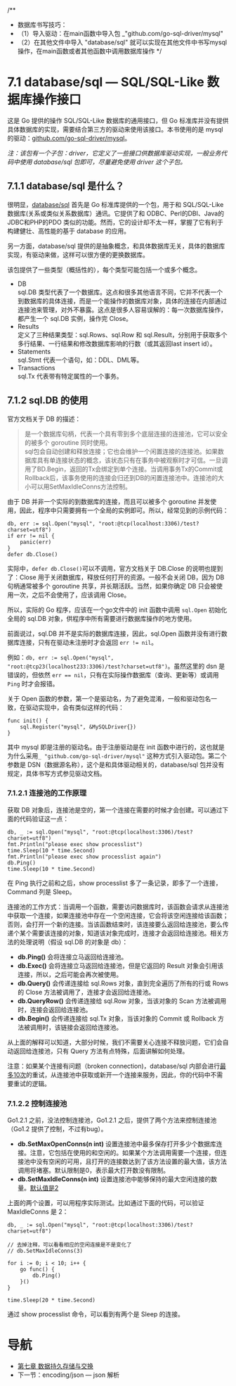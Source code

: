 /**
 * 数据库书写技巧：
 * （1）导入驱动：在main函数中导入包   _"github.com/go-sql-driver/mysql"
 * （2）在其他文件中导入  "database/sql" 	就可以实现在其他文件中书写mysql操作，在main函数或者其他函数中调用数据库操作
 */

# 7.1 database/sql — SQL/SQL-Like 数据库操作接口 #

这是 Go 提供的操作 SQL/SQL-Like 数据库的通用接口，但 Go 标准库并没有提供具体数据库的实现，需要结合第三方的驱动来使用该接口。本书使用的是 mysql 的驱动：[github.com/go-sql-driver/mysql](https://github.com/go-sql-driver/mysql)。

*注：该包有一个子包：driver，它定义了一些接口供数据库驱动实现，一般业务代码中使用 database/sql 包即可，尽量避免使用 driver 这个子包。*

## 7.1.1 database/sql 是什么？ ##

很明显，[database/sql](http://docs.studygolang.com/pkg/database/sql) 首先是 Go 标准库提供的一个包，用于和 SQL/SQL-Like 数据库(关系或类似关系数据库）通讯。它提供了和 ODBC、Perl的DBI、Java的JDBC和PHP的PDO 类似的功能。然而，它的设计却不太一样，掌握了它有利于构建健壮、高性能的基于 database 的应用。

另一方面，database/sql 提供的是抽象概念，和具体数据库无关，具体的数据库实现，有驱动来做，这样可以很方便的更换数据库。

该包提供了一些类型（概括性的），每个类型可能包括一个或多个概念。

- DB   
sql.DB 类型代表了一个数据库。这点和很多其他语言不同，它并不代表一个到数据库的具体连接，而是一个能操作的数据库对象，具体的连接在内部通过连接池来管理，对外不暴露。这点是很多人容易误解的：每一次数据库操作，都产生一个 sql.DB 实例，操作完 Close。
- Results  
定义了三种结果类型：sql.Rows、sql.Row 和 sql.Result，分别用于获取多个多行结果、一行结果和修改数据库影响的行数（或其返回last insert id）。
- Statements  
sql.Stmt 代表一个语句，如：DDL、DML等。
- Transactions  
sql.Tx 代表带有特定属性的一个事务。

## 7.1.2 sql.DB 的使用 ##

官方文档关于 DB 的描述：

> 是一个数据库句柄，代表一个具有零到多个底层连接的连接池，它可以安全的被多个 goroutine 同时使用。  
> sql包会自动创建和释放连接；它也会维护一个闲置连接的连接池。如果数据库具有单连接状态的概念，该状态只有在事务中被观察时才可信。一旦调用了BD.Begin，返回的Tx会绑定到单个连接。当调用事务Tx的Commit或Rollback后，该事务使用的连接会归还到DB的闲置连接池中。连接池的大小可以用SetMaxIdleConns方法控制。

由于 DB 并非一个实际的到数据库的连接，而且可以被多个 goroutine 并发使用，因此，程序中只需要拥有一个全局的实例即可。所以，经常见到的示例代码：

	db, err := sql.Open("mysql", "root:@tcp(localhost:3306)/test?charset=utf8")
	if err != nil {
		panic(err)
	}
	defer db.Close()

实际中，`defer db.Close()`可以不调用，官方文档关于 DB.Close 的说明也提到了：Close 用于关闭数据库，释放任何打开的资源。一般不会关闭 DB，因为 DB 句柄通常被多个 goroutine 共享，并长期活跃。当然，如果你确定 DB 只会被使用一次，之后不会使用了，应该调用 Close。

所以，实际的 Go 程序，应该在一个go文件中的 init 函数中调用 `sql.Open` 初始化全局的 sql.DB 对象，供程序中所有需要进行数据库操作的地方使用。

前面说过，sql.DB 并不是实际的数据库连接，因此，sql.Open 函数并没有进行数据库连接，只有在驱动未注册时才会返回 `err != nil`。

例如：`db, err := sql.Open("mysql", "root:@tcp23(localhost233:3306)/test?charset=utf8")`。虽然这里的 dsn 是错误的，但依然 `err == nil`，只有在实际操作数据库（查询、更新等）或调用 `Ping` 时才会报错。

关于 Open 函数的参数，第一个是驱动名，为了避免混淆，一般和驱动包名一致，在驱动实现中，会有类似这样的代码：

	func init() {
		sql.Register("mysql", &MySQLDriver{})
	}

其中 mysql 即是注册的驱动名。由于注册驱动是在 init 函数中进行的，这也就是为什么采用`_ "github.com/go-sql-driver/mysql"` 这种方式引入驱动包。第二个参数是 DSN（数据源名称），这个是和具体驱动相关的，database/sql 包并没有规定，具体书写方式参见驱动文档。

### 7.1.2.1 连接池的工作原理 ###

获取 DB 对象后，连接池是空的，第一个连接在需要的时候才会创建。可以通过下面的代码验证这一点：

	db, _ := sql.Open("mysql", "root:@tcp(localhost:3306)/test?charset=utf8")
	fmt.Println("please exec show processlist")
	time.Sleep(10 * time.Second)
	fmt.Println("please exec show processlist again")
	db.Ping()
	time.Sleep(10 * time.Second)

在 Ping 执行之前和之后，show processlist 多了一条记录，即多了一个连接，Command 列是 Sleep。

连接池的工作方式：当调用一个函数，需要访问数据库时，该函数会请求从连接池中获取一个连接，如果连接池中存在一个空闲连接，它会将该空闲连接给该函数；否则，会打开一个新的连接。当该函数结束时，该连接要么返回给连接池，要么传递个某个需要该连接的对象，知道该对象完成时，连接才会返回给连接池。相关方法的处理说明（假设 sql.DB 的对象是 db）：

- **db.Ping()** 会将连接立马返回给连接池。
- **db.Exec()** 会将连接立马返回给连接池，但是它返回的 Result 对象会引用该连接，所以，之后可能会再次被使用。
- **db.Query()** 会传递连接给 sql.Rows 对象，直到完全遍历了所有的行或 Rows 的 Close 方法被调用了，连接才会返回给连接池。
- **db.QueryRow()** 会传递连接给 sql.Row 对象，当该对象的 Scan 方法被调用时，连接会返回给连接池。
- **db.Begin()** 会传递连接给 sql.Tx 对象，当该对象的 Commit 或 Rollback 方法被调用时，该链接会返回给连接池。

从上面的解释可以知道，大部分时候，我们不需要关心连接不释放问题，它们会自动返回给连接池，只有 Query 方法有点特殊，后面讲解如何处理。

注意：如果某个连接有问题（broken connection)，database/sql 内部会进行[最多10次](http://docs.studygolang.com/src/database/sql/sql.go?s=22080:22097#L824)的重试，从连接池中获取或新开一个连接来服务，因此，你的代码中不需要重试的逻辑。

### 7.1.2.2 控制连接池 ###

Go1.2.1 之前，没法控制连接池，Go1.2.1 之后，提供了两个方法来控制连接池（Go1.2 提供了控制，不过有bug）。

- **db.SetMaxOpenConns(n int)** 设置连接池中最多保存打开多少个数据库连接。注意，它包括在使用的和空闲的。如果某个方法调用需要一个连接，但连接池中没有空闲的可用，且打开的连接数达到了该方法设置的最大值，该方法调用将堵塞。默认限制是0，表示最大打开数没有限制。
- **db.SetMaxIdleConns(n int)** 设置连接池中能够保持的最大空闲连接的数量。[默认值是2](http://docs.studygolang.com/src/database/sql/sql.go?s=13724:13743#L501) 

上面的两个设置，可以用程序实际测试。比如通过下面的代码，可以验证 MaxIdleConns 是 2：

	db, _ := sql.Open("mysql", "root:@tcp(localhost:3306)/test?charset=utf8")
	
	// 去掉注释，可以看看相应的空闲连接是不是变化了
	// db.SetMaxIdleConns(3)
	
	for i := 0; i < 10; i++ {
		go func() {
			db.Ping()
		}()
	}

	time.Sleep(20 * time.Second)

通过 show processlist 命令，可以看到有两个是 Sleep 的连接。


# 导航 #

- [第七章 数据持久存储与交换](/chapter07/07.0.md)
- 下一节：encoding/json — json 解析